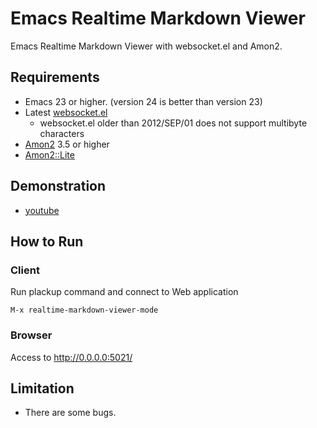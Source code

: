 # Emacs Realtime Markdown Viewer

Emacs Realtime Markdown Viewer with websocket.el and Amon2.


## Requirements
* Emacs 23 or higher. (version 24 is better than version 23)
* Latest [websocket.el](https://github.com/ahyatt/emacs-websocket)
    - websocket.el older than 2012/SEP/01 does not support multibyte characters
* [Amon2](https://github.com/tokuhirom/Amon) 3.5 or higher
* [Amon2::Lite](https://github.com/tokuhirom/Amon2-Lite)


## Demonstration
* [youtube](http://www.youtube.com/watch?feature=player_embedded&v=qnoMo0ynyZo)


## How to Run

### Client
Run plackup command and connect to Web application

    M-x realtime-markdown-viewer-mode


### Browser
Access to http://0.0.0.0:5021/


Limitation
----------
* There are some bugs.
